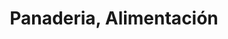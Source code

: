 ---
title: "Panaderia, Alimentación"
url: /talavera-de-la-reina/panaderia-alimentacion/
shop: Lebensmittel
---